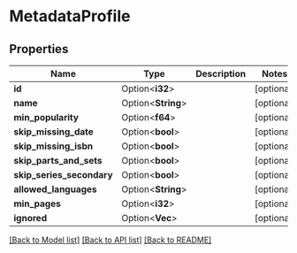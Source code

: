 # MetadataProfile

## Properties

Name | Type | Description | Notes
------------ | ------------- | ------------- | -------------
**id** | Option<**i32**> |  | [optional]
**name** | Option<**String**> |  | [optional]
**min_popularity** | Option<**f64**> |  | [optional]
**skip_missing_date** | Option<**bool**> |  | [optional]
**skip_missing_isbn** | Option<**bool**> |  | [optional]
**skip_parts_and_sets** | Option<**bool**> |  | [optional]
**skip_series_secondary** | Option<**bool**> |  | [optional]
**allowed_languages** | Option<**String**> |  | [optional]
**min_pages** | Option<**i32**> |  | [optional]
**ignored** | Option<**Vec<String>**> |  | [optional]

[[Back to Model list]](../README.md#documentation-for-models) [[Back to API list]](../README.md#documentation-for-api-endpoints) [[Back to README]](../README.md)


